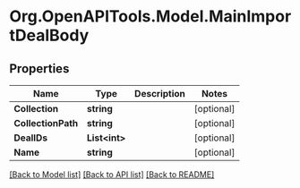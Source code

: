 
# Org.OpenAPITools.Model.MainImportDealBody

## Properties

Name | Type | Description | Notes
------------ | ------------- | ------------- | -------------
**Collection** | **string** |  | [optional] 
**CollectionPath** | **string** |  | [optional] 
**DealIDs** | **List&lt;int&gt;** |  | [optional] 
**Name** | **string** |  | [optional] 

[[Back to Model list]](../README.md#documentation-for-models)
[[Back to API list]](../README.md#documentation-for-api-endpoints)
[[Back to README]](../README.md)

